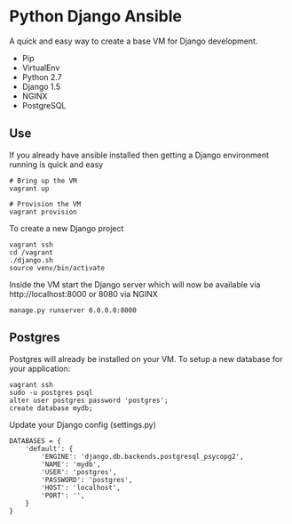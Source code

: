 # Python Django Ansible

A quick and easy way to create a base VM for Django development.

+ Pip
+ VirtualEnv
+ Python 2.7
+ Django 1.5
+ NGINX
+ PostgreSQL

## Use

If you already have ansible installed then getting a Django environment running is quick and easy

```
# Bring up the VM
vagrant up

# Provision the VM
vagrant provision
```

To create a new Django project

```
vagrant ssh
cd /vagrant
./django.sh
source venv/bin/activate
```

Inside the VM start the Django server which will now be available via http://localhost:8000 or 8080 via NGINX

```
manage.py runserver 0.0.0.0:8000
```

## Postgres

Postgres will already be installed on your VM. To setup a new database for your application:

```
vagrant ssh
sudo -u postgres psql
alter user postgres password 'postgres';
create database mydb;
```

Update your Django config (settings.py)

```
DATABASES = {
    'default': {
        'ENGINE': 'django.db.backends.postgresql_psycopg2',
        'NAME': 'mydb',
        'USER': 'postgres',
        'PASSWORD': 'postgres',
        'HOST': 'localhost',
        'PORT': '',
    }
}
```

